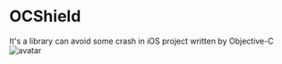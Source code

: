 # OCShield
It's a library can avoid some crash in iOS project written by Objective-C
![avatar](https://image.baidu.com/search/detail?ct=503316480&z=0&ipn=d&word=%E7%A5%9E%E7%9B%BE%E5%B1%80&step_word=&hs=0&pn=39&spn=0&di=93390&pi=0&rn=1&tn=baiduimagedetail&is=0%2C0&istype=2&ie=utf-8&oe=utf-8&in=&cl=2&lm=-1&st=-1&cs=1950058858%2C2351201704&os=1391250521%2C3310382913&simid=4056423867%2C512023112&adpicid=0&lpn=0&ln=693&fr=&fmq=1577159502066_R&fm=result&ic=&s=undefined&hd=&latest=&copyright=&se=&sme=&tab=0&width=&height=&face=undefined&ist=&jit=&cg=&bdtype=0&oriquery=&objurl=http%3A%2F%2Fb-ssl.duitang.com%2Fuploads%2Fitem%2F201608%2F02%2F20160802005502_tUPMi.thumb.700_0.jpeg&fromurl=ippr_z2C%24qAzdH3FAzdH3Fooo_z%26e3B17tpwg2_z%26e3Bv54AzdH3Fks52AzdH3F%3Ft1%3Dmmba8b808&gsm=&rpstart=0&rpnum=0&islist=&querylist=&force=undefined)
